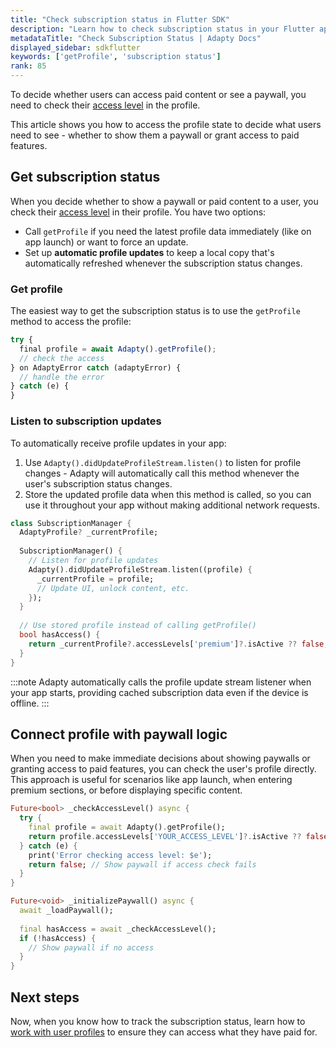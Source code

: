 ```yaml
---
title: "Check subscription status in Flutter SDK"
description: "Learn how to check subscription status in your Flutter app with Adapty."
metadataTitle: "Check Subscription Status | Adapty Docs"
displayed_sidebar: sdkflutter
keywords: ['getProfile', 'subscription status']
rank: 85
---
```


To decide whether users can access paid content or see a paywall, you need to check their [access level](access-level.md) in the profile.

This article shows you how to access the profile state to decide what users need to see - whether to show them a paywall or grant access to paid features.

## Get subscription status

When you decide whether to show a paywall or paid content to a user, you check their [access level](access-level.md) in their profile. You have two options:

- Call `getProfile` if you need the latest profile data immediately (like on app launch) or want to force an update.
- Set up **automatic profile updates** to keep a local copy that's automatically refreshed whenever the subscription status changes.

### Get profile

The easiest way to get the subscription status is to use the `getProfile` method to access the profile:

```javascript showLineNumbers
try {
  final profile = await Adapty().getProfile();
  // check the access
} on AdaptyError catch (adaptyError) {
  // handle the error
} catch (e) {
}
```

### Listen to subscription updates

To automatically receive profile updates in your app:

1. Use `Adapty().didUpdateProfileStream.listen()` to listen for profile changes - Adapty will automatically call this method whenever the user's subscription status changes.
2. Store the updated profile data when this method is called, so you can use it throughout your app without making additional network requests.

```dart
class SubscriptionManager {
  AdaptyProfile? _currentProfile;
  
  SubscriptionManager() {
    // Listen for profile updates
    Adapty().didUpdateProfileStream.listen((profile) {
      _currentProfile = profile;
      // Update UI, unlock content, etc.
    });
  }
  
  // Use stored profile instead of calling getProfile()
  bool hasAccess() {
    return _currentProfile?.accessLevels['premium']?.isActive ?? false;
  }
}
```

:::note
Adapty automatically calls the profile update stream listener when your app starts, providing cached subscription data even if the device is offline.
:::

## Connect profile with paywall logic

When you need to make immediate decisions about showing paywalls or granting access to paid features, you can check the user's profile directly. This approach is useful for scenarios like app launch, when entering premium sections, or before displaying specific content.

```dart
Future<bool> _checkAccessLevel() async {
  try {
    final profile = await Adapty().getProfile();
    return profile.accessLevels['YOUR_ACCESS_LEVEL']?.isActive ?? false;
  } catch (e) {
    print('Error checking access level: $e');
    return false; // Show paywall if access check fails
  }
}

Future<void> _initializePaywall() async {
  await _loadPaywall();
  
  final hasAccess = await _checkAccessLevel();
  if (!hasAccess) {
    // Show paywall if no access
  }
}
``` 

## Next steps

Now, when you know how to track the subscription status, learn how to [work with user profiles](flutter-quickstart-identify.md) to ensure they can access what they have paid for.